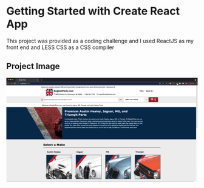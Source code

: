 # Getting Started with Create React App

This project was provided as a coding challenge and I used ReactJS as my front end and LESS CSS as a CSS compiler

## Project Image
![](projectImage/simpleParts.png)
